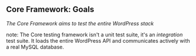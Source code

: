 ##  Core Framework: Goals

_The Core Framework aims to test the entire WordPress stack_

note:
    The Core testing framework isn't a unit test suite, it's an _integration_ test suite. It loads the entire WordPress API and communicates actively with a real MySQL database.
